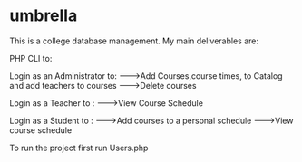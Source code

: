 # umbrella
This is a college database management.
My main deliverables are:

PHP CLI to:

Login as an Administrator to:
--->Add Courses,course times, to Catalog and add teachers to courses
--->Delete courses

Login as a Teacher to :
--->View Course Schedule

Login as a Student to :
--->Add courses to a personal schedule
--->View course schedule

To run the project first run Users.php
